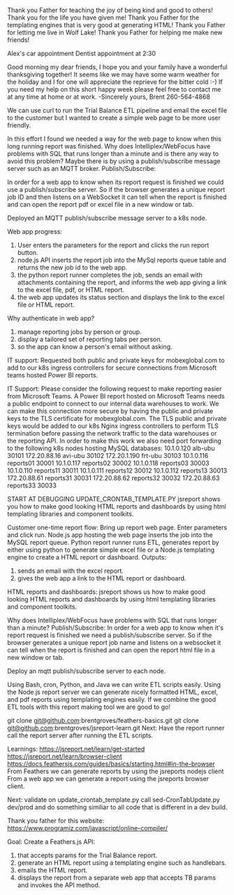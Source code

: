 Thank you Father for teaching the joy of being kind and good to others!
Thank you for the life you have given me!
Thank you Father for the templating engines that is very good at generating HTML!
Thank you Father for letting me live in Wolf Lake!
Thank you Father for helping me make new friends!

Alex's car appointment
Dentist appointment at 2:30

Good morning my dear friends,
I hope you and your family have a wonderful thanksgiving together! It seems like we may have some warm weather for the holiday and I for one will appreciate the reprieve for the bitter cold :-)
If you need my help on this short happy week please feel free to contact me at any time at home or at work.
-Sincerely yours,
Brent 
260-564-4868

We can use curl to run the Trial Balance ETL pipeline and email the excel file to the customer but I wanted to create a simple web page to be more user friendly.

In this effort I found we needed a way for the web page to know when this long running report was finished. Why does Intelliplex/WebFocus have problems with SQL that runs longer than a minute and is there any way to avoid this problem? Maybe there is by using a publish/subscribe message server such as an MQTT broker.
Publish/Subscribe:

In order for a web app to know when its report request is finished we could use a publish/subscribe server.  So if the browser generates a unique report job ID and then listens on a WebSocket it can tell when the report is finished and can open the report pdf or excel file in a new window or tab.

Deployed an MQTT publish/subscribe message server to a k8s node.

Web app progress:
1. User enters the parameters for the report and clicks the run report button.
2. node.js API inserts the report job into the MySql reports queue table and returns the new job id to the web app.
3. the python report runner completes the job, sends an email with attachments containing the report, and informs the web app giving a link to the excel file, pdf, or HTML report.
4. the web app updates its status section and displays the link to the excel file or HTML report.

Why authenticate in web app?
1. manage reporting jobs by person or group.
2. display a tailored set of reporting tabs per person.
3. so the app can know a person's email without asking.


IT support:
Requested both public and private keys for mobexglobal.com to add to our k8s ingress controllers for secure connections from Microsoft teams hosted Power BI reports.

IT Support:
Please consider the following request to make reporting easier from Microsoft Teams.
A Power BI report hosted on Microsoft Teams needs a public endpoint to connect to our internal data warehouses to work. We can make this connection more secure by having the public and private keys to the TLS certificate for mobexglobal.com. The TLS public and private keys would be added to our k8s Nginx ingress controllers to perform TLS termination before passing the network traffic to the data warehouses or the reporting API. In order to make this work we also need port forwarding to the following k8s nodes hosting MySQL databases:
10.1.0.120 alb-ubu 30101
172.20.88.16 avi-ubu 30102
172.20.1.190 frt-ubu 30103
10.1.0.116 reports01 30001
10.1.0.117 reports02 30002
10.1.0.118 reports03 30003
10.1.0.110 reports11 30011
10.1.0.111 reports12 30012
10.1.0.112 reports13 30013
172.20.88.61 reports31 30031
172.20.88.62 reports32 30032
172.20.88.63 reports33 30033

START AT DEBUGGING UPDATE_CRONTAB_TEMPLATE.PY
jsreport shows you how to make good looking HTML reports and dashboards by using html templating libraries and component toolkits.

Customer one-time report flow:
Bring up report web page.
Enter parameters and click run.
Node.js app hosting the web page inserts the job into the MySQL report queue.
Python report runner runs ETL, generates report by either using python to generate simple excel file or a Node.js templating engine to create a HTML report or dashboard.
Outputs:
1. sends an email with the excel report.
2. gives the web app a link to the HTML report or dashboard.  

HTML reports and dashboards:
jsreport shows us how to make good looking HTML reports and dashboards by using html templating libraries and component toolkits.

Why does Intelliplex/WebFocus have problems with SQL that runs longer than a minute?
Publish/Subscribe:
In order for a web app to know when it's report request is finished we need a publish/subscribe server.  So if the browser generates a unique report job name and listens on a websocket it can tell when the report is finished and can open the report html file in a new window or tab.

Deploy an mqtt publish/subscribe server to each node.

Using Bash, cron, Python, and Java we can write ETL scripts easily.
Using the Node.js report server we can generate nicely formatted HTML, excel, and pdf reports using templating engines easily.
If we combine the good ETL tools with this report making tool we are good to go!

git clone git@github.com:brentgroves/feathers-basics.git
git clone git@github.com:brentgroves/jsreport-learn.git
Next: Have the report runner call the report server after running the ETL scripts. 


Learnings:
https://jsreport.net/learn/get-started
https://jsreport.net/learn/browser-client
https://docs.feathersjs.com/guides/basics/starting.html#in-the-browser
From Feathers we can generate reports by using the jsreports nodejs client
From a web app we can generate a report using the jsreports browser client.

Next: validate on update_crontab_template.py
call sed-CronTabUpdate.py dev/prod and
do something similiar to all code that is different in a dev build.


Thank you father for this website: https://www.programiz.com/javascript/online-compiler/

Goal: 
Create a Feathers.js API:
1. that accepts params for the Trial Balance report.
2. generate an HTML report using a templating engine such as handlebars.
3. emails the HTML report.
4. displays the report from a separate web app that accepts TB params and invokes the API method.



